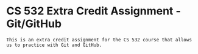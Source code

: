 # CS 532 Extra Credit Assignment - Git/GitHub
    This is an extra credit assignment for the CS 532 course that allows
    us to practice with Git and GitHub. 